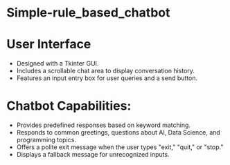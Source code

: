 # Simple-rule_based_chatbot
# User Interface
- Designed with a Tkinter GUI.
- Includes a scrollable chat area to display conversation history.
- Features an input entry box for user queries and a send button.
# Chatbot Capabilities:
- Provides predefined responses based on keyword matching.
- Responds to common greetings, questions about AI, Data Science, and programming topics.
- Offers a polite exit message when the user types "exit," "quit," or "stop."
- Displays a fallback message for unrecognized inputs.
